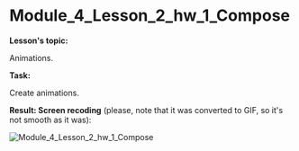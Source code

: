 # Module_4_Lesson_2_hw_1_Compose
**Lesson's topic:**

Animations.

**Task:**

Create animations.

**Result: Screen recoding** (please, note that it was converted to GIF, so it's not smooth as it was):

![Module_4_Lesson_2_hw_1_Compose](https://github.com/vdcast/Module_4_Lesson_2_hw_1_Compose/assets/108469609/0bff6057-516e-4e22-afc3-473c486e8ed4)
